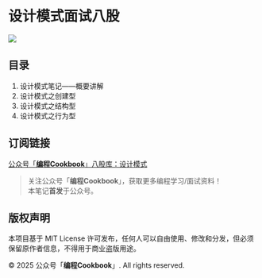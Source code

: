 # 设计模式面试八股

![](https://github.com/CodingCookbook/DesignPattern/blob/main/File/gzh.png)

## 目录
1. 设计模式笔记——概要讲解
2. 设计模式之创建型
3. 设计模式之结构型
4. 设计模式之行为型


## 订阅链接
[公众号「**编程Cookbook**」八股库：设计模式](https://mp.weixin.qq.com/mp/appmsgalbum?__biz=MzA4Mzc2ODc2Ng==&action=getalbum&album_id=3878204015292858377&scene=173&subscene=227&sessionid=1740799598&enterid=1740799634&from_msgid=2247485207&from_itemidx=2&count=3&nolastread=1#wechat_redirect)


> 关注公众号「**编程Cookbook**」，获取更多编程学习/面试资料！  
> 本笔记**首发**于公众号。

## 版权声明

本项目基于 MIT License 许可发布，任何人可以自由使用、修改和分发，但必须保留原作者信息，不得用于商业盗版用途。

© 2025 公众号「**编程Cookbook**」. All rights reserved.
